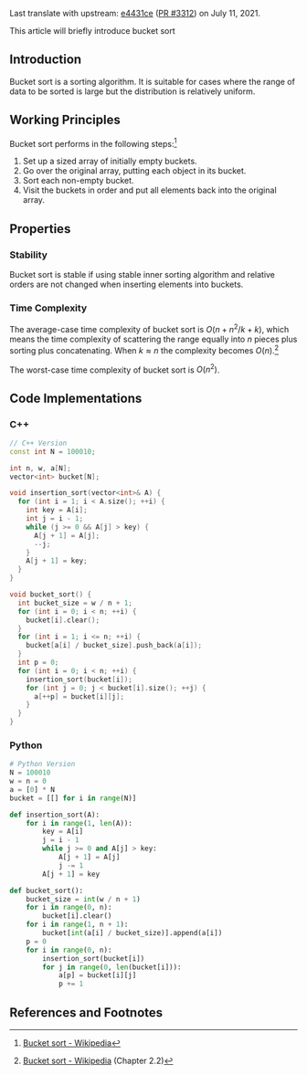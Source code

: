 Last translate with upstream: [e4431ce](https://github.com/OI-wiki/OI-wiki/commit/e4431ce5d2a45924bb9ac8db46e756208ca37f20#diff-1192f62f7a7acdbc8fe52f352916538cb5e3aa84074bb3518e0806a37ddeacc9) ([PR #3312](https://github.com/OI-wiki/OI-wiki/pull/3312)) on July 11, 2021.

This article will briefly introduce bucket sort

## Introduction

Bucket sort is a sorting algorithm. It is suitable for cases where the range of data to be sorted is large but the distribution is relatively uniform.

## Working Principles

Bucket sort performs in the following steps:[^ref1]

1. Set up a sized array of initially empty buckets.
2. Go over the original array, putting each object in its bucket.
3. Sort each non-empty bucket.
4. Visit the buckets in order and put all elements back into the original array.

## Properties

### Stability

Bucket sort is stable if using stable inner sorting algorithm and relative orders are not changed when inserting elements into buckets.

### Time Complexity

The average-case time complexity of bucket sort is $O(n + n^2/k + k)$, which means the time complexity of scattering the range equally into $n$ pieces plus sorting plus concatenating. When $k\approx n$ the complexity becomes $O(n)$.[^ref2]

The worst-case time complexity of bucket sort is $O(n^2)$.

## Code Implementations

### C++

```cpp
// C++ Version
const int N = 100010;

int n, w, a[N];
vector<int> bucket[N];

void insertion_sort(vector<int>& A) {
  for (int i = 1; i < A.size(); ++i) {
    int key = A[i];
    int j = i - 1;
    while (j >= 0 && A[j] > key) {
      A[j + 1] = A[j];
      --j;
    }
    A[j + 1] = key;
  }
}

void bucket_sort() {
  int bucket_size = w / n + 1;
  for (int i = 0; i < n; ++i) {
    bucket[i].clear();
  }
  for (int i = 1; i <= n; ++i) {
    bucket[a[i] / bucket_size].push_back(a[i]);
  }
  int p = 0;
  for (int i = 0; i < n; ++i) {
    insertion_sort(bucket[i]);
    for (int j = 0; j < bucket[i].size(); ++j) {
      a[++p] = bucket[i][j];
    }
  }
}
```

### Python

```python
# Python Version
N = 100010
w = n = 0
a = [0] * N
bucket = [[] for i in range(N)]

def insertion_sort(A):
    for i in range(1, len(A)):
        key = A[i]
        j = i - 1
        while j >= 0 and A[j] > key:
            A[j + 1] = A[j]
            j -= 1
        A[j + 1] = key

def bucket_sort():
    bucket_size = int(w / n + 1)
    for i in range(0, n):
        bucket[i].clear()
    for i in range(1, n + 1):
        bucket[int(a[i] / bucket_size)].append(a[i])
    p = 0
    for i in range(0, n):
        insertion_sort(bucket[i])
        for j in range(0, len(bucket[i])):
            a[p] = bucket[i][j]
            p += 1
```

## References and Footnotes

[^ref1]: [Bucket sort - Wikipedia](https://en.wikipedia.org/wiki/Bucket_sort)
[^ref2]: [Bucket sort - Wikipedia](https://en.wikipedia.org/wiki/Bucket_sort#Average-case_analysis) (Chapter 2.2)
